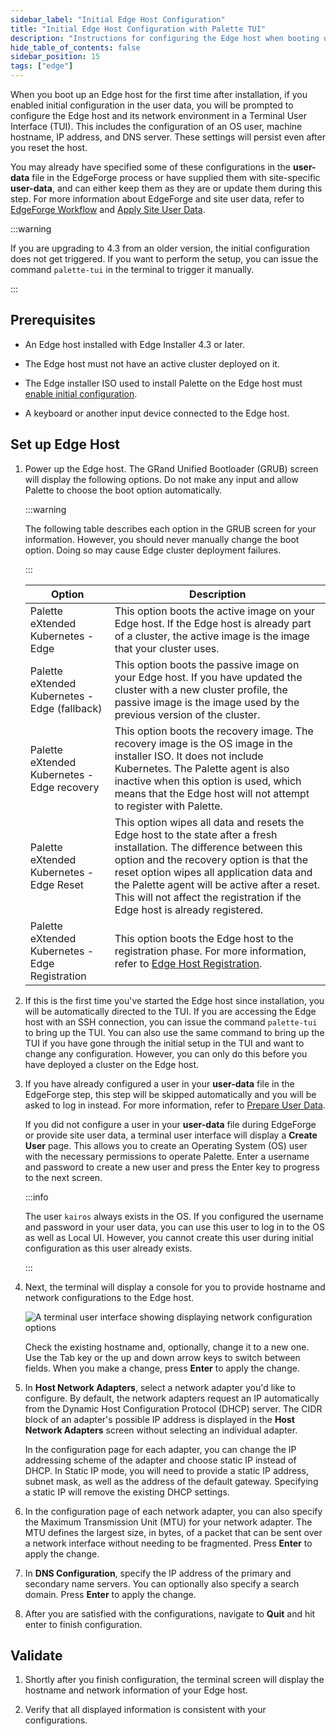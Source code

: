 ```yaml
---
sidebar_label: "Initial Edge Host Configuration"
title: "Initial Edge Host Configuration with Palette TUI"
description: "Instructions for configuring the Edge host when booting up the Edge host for the first time."
hide_table_of_contents: false
sidebar_position: 15
tags: ["edge"]
---
```


When you boot up an Edge host for the first time after installation, if you enabled initial configuration in the user
data, you will be prompted to configure the Edge host and its network environment in a Terminal User Interface (TUI).
This includes the configuration of an OS user, machine hostname, IP address, and DNS server. These settings will persist
even after you reset the host.

You may already have specified some of these configurations in the **user-data** file in the EdgeForge process or have
supplied them with site-specific **user-data**, and can either keep them as they are or update them during this step.
For more information about EdgeForge and site user data, refer to
[EdgeForge Workflow](../../edgeforge-workflow/edgeforge-workflow.md) and [Apply Site User Data](./site-user-data.md).

:::warning

If you are upgrading to 4.3 from an older version, the initial configuration does not get triggered. If you want to
perform the setup, you can issue the command `palette-tui` in the terminal to trigger it manually.

:::

## Prerequisites

- An Edge host installed with Edge Installer 4.3 or later.

- The Edge host must not have an active cluster deployed on it.

- The Edge installer ISO used to install Palette on the Edge host must
  [enable initial configuration](../../edge-configuration/installer-reference.md#palette-agent-parameters).

- A keyboard or another input device connected to the Edge host.

## Set up Edge Host

1. Power up the Edge host. The GRand Unified Bootloader (GRUB) screen will display the following options. Do not make
   any input and allow Palette to choose the boot option automatically.

   :::warning

   The following table describes each option in the GRUB screen for your information. However, you should never manually
   change the boot option. Doing so may cause Edge cluster deployment failures.

   :::

   | Option                                          | Description                                                                                                                                                                                                                                                                                                                                   |
   | ----------------------------------------------- | --------------------------------------------------------------------------------------------------------------------------------------------------------------------------------------------------------------------------------------------------------------------------------------------------------------------------------------------- |
   | Palette eXtended Kubernetes - Edge              | This option boots the active image on your Edge host. If the Edge host is already part of a cluster, the active image is the image that your cluster uses.                                                                                                                                                                                    |
   | Palette eXtended Kubernetes - Edge (fallback)   | This option boots the passive image on your Edge host. If you have updated the cluster with a new cluster profile, the passive image is the image used by the previous version of the cluster.                                                                                                                                                |
   | Palette eXtended Kubernetes - Edge recovery     | This option boots the recovery image. The recovery image is the OS image in the installer ISO. It does not include Kubernetes. The Palette agent is also inactive when this option is used, which means that the Edge host will not attempt to register with Palette.                                                                         |
   | Palette eXtended Kubernetes - Edge Reset        | This option wipes all data and resets the Edge host to the state after a fresh installation. The difference between this option and the recovery option is that the reset option wipes all application data and the Palette agent will be active after a reset. This will not affect the registration if the Edge host is already registered. |
   | Palette eXtended Kubernetes - Edge Registration | This option boots the Edge host to the registration phase. For more information, refer to [Edge Host Registration](../../site-deployment/site-installation/edge-host-registration.md).                                                                                                                                                        |

2. If this is the first time you've started the Edge host since installation, you will be automatically directed to the
   TUI. If you are accessing the Edge host with an SSH connection, you can issue the command `palette-tui` to bring up
   the TUI. You can also use the same command to bring up the TUI if you have gone through the initial setup in the TUI
   and want to change any configuration. However, you can only do this before you have deployed a cluster on the Edge
   host.

3. If you have already configured a user in your **user-data** file in the EdgeForge step, this step will be skipped
   automatically and you will be asked to log in instead. For more information, refer to
   [Prepare User Data](../../edgeforge-workflow/prepare-user-data.md).

   If you did not configure a user in your **user-data** file during EdgeForge or provide site user data, a terminal
   user interface will display a **Create User** page. This allows you to create an Operating System (OS) user with the
   necessary permissions to operate Palette. Enter a username and password to create a new user and press the Enter key
   to progress to the next screen.

   :::info

   The user `kairos` always exists in the OS. If you configured the username and password in your user data, you can use
   this user to log in to the OS as well as Local UI. However, you cannot create this user during initial configuration
   as this user already exists.

   :::

4. Next, the terminal will display a console for you to provide hostname and network configurations to the Edge host.

   ![A terminal user interface showing displaying network configuration options](/cluster_edge_site-deployment_installation_initial-setup_tui.webp)

   Check the existing hostname and, optionally, change it to a new one. Use the Tab key or the up and down arrow keys to
   switch between fields. When you make a change, press **Enter** to apply the change.

5. In **Host Network Adapters**, select a network adapter you'd like to configure. By default, the network adapters
   request an IP automatically from the Dynamic Host Configuration Protocol (DHCP) server. The CIDR block of an
   adapter's possible IP address is displayed in the **Host Network Adapters** screen without selecting an individual
   adapter.

   In the configuration page for each adapter, you can change the IP addressing scheme of the adapter and choose static
   IP instead of DHCP. In Static IP mode, you will need to provide a static IP address, subnet mask, as well as the
   address of the default gateway. Specifying a static IP will remove the existing DHCP settings.

6. In the configuration page of each network adapter, you can also specify the Maximum Transmission Unit (MTU) for your
   network adapter. The MTU defines the largest size, in bytes, of a packet that can be sent over a network interface
   without needing to be fragmented. Press **Enter** to apply the change.

7. In **DNS Configuration**, specify the IP address of the primary and secondary name servers. You can optionally also
   specify a search domain. Press **Enter** to apply the change.

8. After you are satisfied with the configurations, navigate to **Quit** and hit enter to finish configuration.

## Validate

1. Shortly after you finish configuration, the terminal screen will display the hostname and network information of your
   Edge host.

2. Verify that all displayed information is consistent with your configurations.
